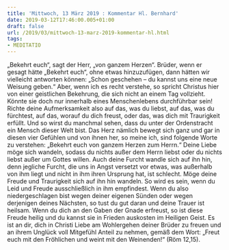```yaml
---
title: 'Mittwoch, 13 März 2019 : Kommentar Hl. Bernhard'
date: 2019-03-12T17:46:00.005+01:00
draft: false
url: /2019/03/mittwoch-13-marz-2019-kommentar-hl.html
tags: 
- MEDITATIO
---
```


„Bekehrt euch“, sagt der Herr, „von ganzem Herzen“. Brüder, wenn er gesagt hätte „Bekehrt euch“, ohne etwas hinzuzufügen, dann hätten wir vielleicht antworten können: „Schon geschehen – du kannst uns eine neue Weisung geben.“ Aber, wenn ich es recht verstehe, so spricht Christus hier von einer geistlichen Bekehrung, die sich nicht an einem Tag vollzieht. Könnte sie doch nur innerhalb eines Menschenlebens durchführbar sein! Richte deine Aufmerksamkeit also auf das, was du liebst, auf das, was du fürchtest, auf das, worauf du dich freust, oder das, was dich mit Traurigkeit erfüllt. Und so wirst du manchmal sehen, dass du unter der Ordenstracht ein Mensch dieser Welt bist. Das Herz nämlich bewegt sich ganz und gar in diesen vier Gefühlen und von ihnen her, so meine ich, sind folgende Worte zu verstehen: „Bekehrt euch von ganzem Herzen zum Herrn.“ Deine Liebe möge sich wandeln, sodass du nichts außer dem Herrn liebst oder du nichts liebst außer um Gottes willen. Auch deine Furcht wandle sich auf ihn hin, denn jegliche Furcht, die uns in Angst versetzt vor etwas, was außerhalb von ihm liegt und nicht in ihm ihren Ursprung hat, ist schlecht. Möge deine Freude und Traurigkeit sich auf ihn hin wandeln. So wird es sein, wenn du Leid und Freude ausschließlich in ihm empfindest. Wenn du also niedergeschlagen bist wegen deiner eigenen Sünden oder wegen derjenigen deines Nächsten, so tust du gut daran und deine Trauer ist heilsam. Wenn du dich an den Gaben der Gnade erfreust, so ist diese Freude heilig und du kannst sie in Frieden auskosten im Heiligen Geist. Es ist an dir, dich in Christi Liebe am Wohlergehen deiner Brüder zu freuen und an ihrem Unglück voll Mitgefühl Anteil zu nehmen, gemäß dem Wort: „Freut euch mit den Fröhlichen und weint mit den Weinenden!“ (Röm 12,15).